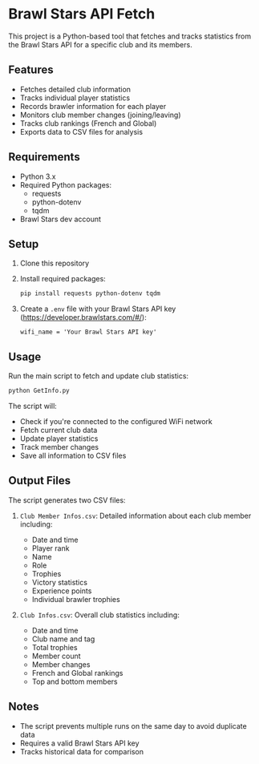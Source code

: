 # Brawl Stars API Fetch

This project is a Python-based tool that fetches and tracks statistics from the Brawl Stars API for a specific club and its members.

## Features

- Fetches detailed club information
- Tracks individual player statistics
- Records brawler information for each player
- Monitors club member changes (joining/leaving)
- Tracks club rankings (French and Global)
- Exports data to CSV files for analysis

## Requirements

- Python 3.x
- Required Python packages:
  - requests
  - python-dotenv
  - tqdm
- Brawl Stars dev account

## Setup

1. Clone this repository
2. Install required packages:

   ```bash
   pip install requests python-dotenv tqdm
   ```

3. Create a `.env` file with your Brawl Stars API key (https://developer.brawlstars.com/#/):

   ```env
   wifi_name = 'Your Brawl Stars API key'
   ```

## Usage

Run the main script to fetch and update club statistics:

```bash
python GetInfo.py
```

The script will:

- Check if you're connected to the configured WiFi network
- Fetch current club data
- Update player statistics
- Track member changes
- Save all information to CSV files

## Output Files

The script generates two CSV files:

1. `Club Member Infos.csv`: Detailed information about each club member including:
   - Date and time
   - Player rank
   - Name
   - Role
   - Trophies
   - Victory statistics
   - Experience points
   - Individual brawler trophies

2. `Club Infos.csv`: Overall club statistics including:
   - Date and time
   - Club name and tag
   - Total trophies
   - Member count
   - Member changes
   - French and Global rankings
   - Top and bottom members

## Notes

- The script prevents multiple runs on the same day to avoid duplicate data
- Requires a valid Brawl Stars API key
- Tracks historical data for comparison
